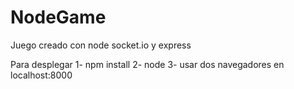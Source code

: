 # NodeGame
Juego creado con node socket.io y express

Para desplegar 
1- npm install
2- node
3- usar dos navegadores en localhost:8000
